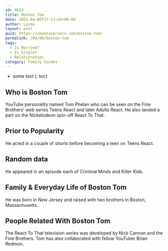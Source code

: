 ```yaml
---
id: 4614
title: Boston Tom
date: 2021-04-06T17:13:43+00:00
author: Laima
layout: post
guid: https://ukdataservers.com/boston-tom/
permalink: /04/06/boston-tom
tags:
  - Is Married?
  - Is Single?
  - Relationships
category: Family Guides
---
```


* some text
{: toc}


## Who is Boston Tom
                  
                  
                  
YouTube personality named Tom Phelan who can be seen on the Fine Brothers&#8217; web series Teens React and later Adults React. He also landed a part on the Nickelodeon spin-off React To That. 
                  
              
            
              
            
                
                
                
## Prior to Popularity
                  
                  
                  
He acted in a couple of shorts before becoming a teen on Teens React. 
                  
              
            
              
            
                
                
                
## Random data
                  
                  
                  
He appeared in an episode each of Criminal Minds and Killer Kids. 
                  
              
            
              
            
                
                
                
## Family & Everyday Life of Boston Tom
                  
                  
                  
He was born in New Jersey and raised with two brothers in Boston, Massachusetts. 
                  
              
            
              
            
                
                
                
## People Related With Boston Tom
                  
                  
                  
The React To That television series was developed by Nick Cannon and the Fine Brothers. Tom has also collaborated with fellow YouTuber Brian Redmon. 
                  
              
            
              
            
                
              
            
              
              
            
            
              
            
          
          
          